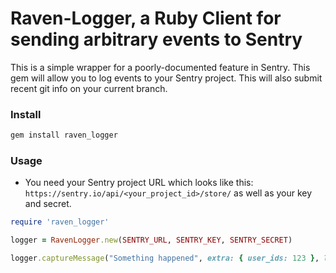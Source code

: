 # Raven-Logger, a Ruby Client for sending arbitrary events to Sentry

This is a simple wrapper for a poorly-documented feature in Sentry. This gem will allow you to log events to your Sentry project. This will also submit recent git info on your current branch.

### Install

```ruby
gem install raven_logger
```

### Usage

- You need your Sentry project URL which looks like this: `https://sentry.io/api/<your_project_id>/store/` as well as your key and secret.

```ruby
require 'raven_logger'

logger = RavenLogger.new(SENTRY_URL, SENTRY_KEY, SENTRY_SECRET)

logger.captureMessage("Something happened", extra: { user_ids: 123 }, level: :info)

```